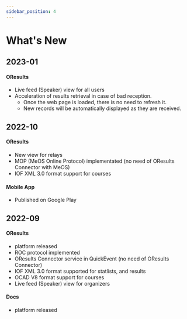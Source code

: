 ```yaml
---
sidebar_position: 4
---
```


# What's New

## 2023-01

#### OResults

- Live feed (Speaker) view for all users
- Acceleration of results retrieval in case of bad reception.
    - Once the web page is loaded, there is no need to refresh it.
    - New records will be automatically displayed as they are received.

## 2022-10

#### OResults

- New view for relays
- MOP (MeOS Online Protocol) implementated (no need of OResults Connector with MeOS)
- IOF XML 3.0 format support for courses

#### Mobile App

- Published on Google Play

## 2022-09

#### OResults

- platform released
- ROC protocol implemented
- OResults Connector service in QuickEvent (no need of OResults Connector)
- IOF XML 3.0 format supported for statlists, and results
- OCAD V8 format support for courses
- Live feed (Speaker) view for organizers

#### Docs
- platform released
